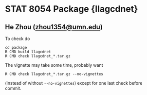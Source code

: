 # STAT 8054 Package {llagcdnet}
## He Zhou (zhou1354@umn.edu)



To check do
```
cd package
R CMD build llagcdnet
R CMD check llagcdnet_*.tar.gz
```
The vignette may take some time, probably want
```
R CMD check llagcdnet_*.tar.gz --no-vignettes
```
(instead of without `--no-vignettes`) except for one last check before commit.

